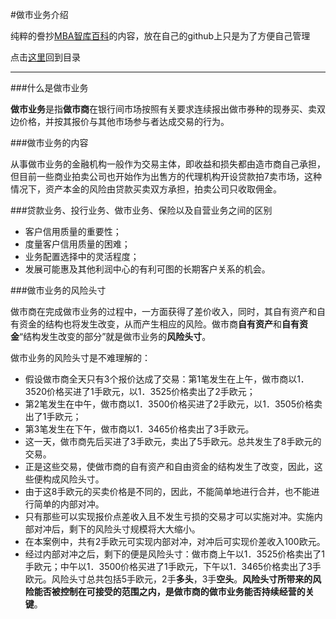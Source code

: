#做市业务介绍

纯粹的誊抄[MBA智库百科](http://wiki.mbalib.com/wiki/%E5%81%9A%E5%B8%82%E4%B8%9A%E5%8A%A1)的内容，放在自己的github上只是为了方便自己管理

点击[这里](http://www.xumenger.com/finance-knowledge-20160203/)回到目录

---

###什么是做市业务

**做市业务**是指**做市商**在银行间市场按照有关要求连续报出做市券种的现券买、卖双边价格，并按其报价与其他市场参与者达成交易的行为。

###做市业务的内容

从事做市业务的金融机构一般作为交易主体，即收益和损失都由造市商自己承担，但目前一些商业拍卖公司也开始作为出售方的代理机构开设贷款拍7卖市场，这种情况下，资产本金的风险由贷款买卖双方承担，拍卖公司只收取佣金。

###贷款业务、投行业务、做市业务、保险以及自营业务之间的区别

* 客户信用质量的重要性；
* 度量客户信用质量的困难；
* 业务配置选择中的灵活程度；
* 发展可能惠及其他利润中心的有利可图的长期客户关系的机会。

###做市业务的风险头寸

做市商在完成做市业务的过程中，一方面获得了差价收入，同时，其自有资产和自有资金的结构也将发生改变，从而产生相应的风险。做市商**自有资产**和**自有资金**“结构发生改变的部分”就是做市业务的**风险头寸**。

做市业务的风险头寸是不难理解的：

* 假设做市商全天只有3个报价达成了交易：第1笔发生在上午，做市商以1．3520价格买进了1手欧元，以1．3525价格卖出了2手欧元；
* 第2笔发生在中午，做市商以1．3500价格买进了2手欧元，以1．3505价格卖出了1手欧元；
* 第3笔发生在下午，做市商以1．3465价格卖出了3手欧元。
* 这一天，做市商先后买进了3手欧元，卖出了5手欧元。总共发生了8手欧元的交易。
* 正是这些交易，使做市商的自有资产和自由资金的结构发生了改变，因此，这些便构成风险头寸。
* 由于这8手欧元的买卖价格是不同的，因此，不能简单地进行合并，也不能进行简单的内部对冲。
* 只有那些可以实现报价点差收入且不发生亏损的交易才可以实施对冲。实施内部对冲后，剩下的风险头寸规模将大大缩小。
* 在本案例中，共有2手欧元可实现内部对冲，对冲后可实现价差收入100欧元。
* 经过内部对冲之后，剩下的便是风险头寸：做市商上午以1．3525价格卖出了1手欧元；中午以1．3500价格买进了1手欧元，下午以1．3465价格卖出了3手欧元。风险头寸总共包括5手欧元，2手**多头**，3手**空头**。**风险头寸所带来的风险能否被控制在可接受的范围之内，是做市商的做市业务能否持续经营的关键**。 
